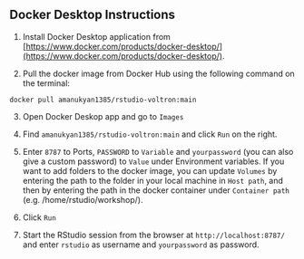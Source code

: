 ## Docker Desktop Instructions 

1. Install Docker Desktop application from [https://www.docker.com/products/docker-desktop/](https://www.docker.com/products/docker-desktop/).

2. Pull the docker image from Docker Hub using the following command on the terminal:

```
docker pull amanukyan1385/rstudio-voltron:main
```

3. Open Docker Deskop app and go to `Images`

4. Find `amanukyan1385/rstudio-voltron:main` and click `Run` on the right. 

5. Enter `8787` to Ports, `PASSWORD` to `Variable` and `yourpassword` (you can also give a custom password) to `Value` under Environment variables. If you want to add folders to the docker image, you can update `Volumes` by entering the path to the folder in your local machine in `Host path`, and then by entering the path in the docker container under `Container path` (e.g. /home/rstudio/workshop/).  

6. Click `Run`

7. Start the RStudio session from the browser at `http://localhost:8787/` and enter `rstudio` as username and `yourpassword` as password. 
